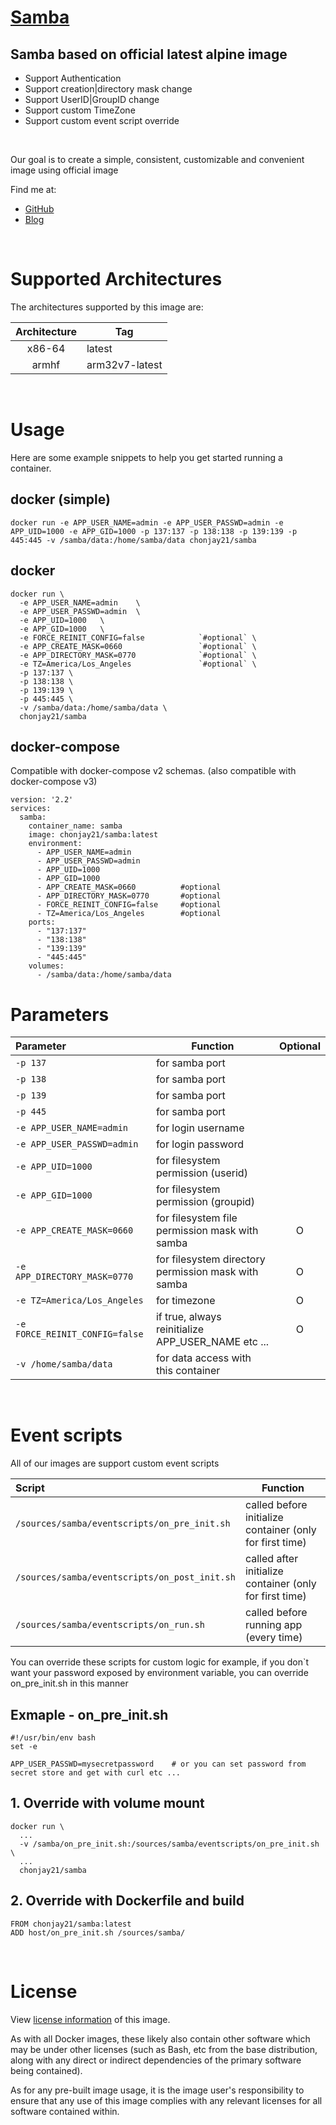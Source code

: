 # [**Samba**](https://github.com/chonjay21/docker-samba)
## Samba based on official latest alpine image
* Support Authentication
* Support creation|directory mask change
* Support UserID|GroupID change
* Support custom TimeZone
* Support custom event script override

<br />

Our goal is to create a simple, consistent, customizable and convenient image using official image

Find me at:
* [GitHub](https://github.com/chonjay21)
* [Blog](https://chonjay.tistory.com/)

<br />

# Supported Architectures

The architectures supported by this image are:

| Architecture | Tag |
| :----: | --- |
| x86-64 | latest |
| armhf | arm32v7-latest |

<br />

# Usage

Here are some example snippets to help you get started running a container.

## docker (simple)

```
docker run -e APP_USER_NAME=admin -e APP_USER_PASSWD=admin -e APP_UID=1000 -e APP_GID=1000 -p 137:137 -p 138:138 -p 139:139 -p 445:445 -v /samba/data:/home/samba/data chonjay21/samba
```

## docker

```
docker run \
  -e APP_USER_NAME=admin	\
  -e APP_USER_PASSWD=admin	\
  -e APP_UID=1000	\
  -e APP_GID=1000	\
  -e FORCE_REINIT_CONFIG=false            `#optional` \
  -e APP_CREATE_MASK=0660                 `#optional` \
  -e APP_DIRECTORY_MASK=0770              `#optional` \
  -e TZ=America/Los_Angeles               `#optional` \
  -p 137:137 \
  -p 138:138 \
  -p 139:139 \
  -p 445:445 \
  -v /samba/data:/home/samba/data \
  chonjay21/samba
```


## docker-compose

Compatible with docker-compose v2 schemas. (also compatible with docker-compose v3)

```
version: '2.2'
services:
  samba:
    container_name: samba
    image: chonjay21/samba:latest
    environment:
      - APP_USER_NAME=admin
      - APP_USER_PASSWD=admin
      - APP_UID=1000
      - APP_GID=1000
      - APP_CREATE_MASK=0660          #optional
      - APP_DIRECTORY_MASK=0770       #optional
      - FORCE_REINIT_CONFIG=false     #optional
      - TZ=America/Los_Angeles        #optional
    ports:
      - "137:137"
      - "138:138"
      - "139:139"
      - "445:445"
    volumes:
      - /samba/data:/home/samba/data
```

# Parameters

| Parameter | Function | Optional |
| :---- | --- | :---: |
| `-p 137` | for samba port |  |
| `-p 138` | for samba port |  |
| `-p 139` | for samba port |  |
| `-p 445` | for samba port |  |
| `-e APP_USER_NAME=admin` | for login username |  |
| `-e APP_USER_PASSWD=admin` | for login password |  |
| `-e APP_UID=1000` | for filesystem permission (userid)  |  |
| `-e APP_GID=1000` | for filesystem permission (groupid)  |  |
| `-e APP_CREATE_MASK=0660` | for filesystem file permission mask with samba  | O |
| `-e APP_DIRECTORY_MASK=0770` | for filesystem directory permission mask with samba  | O |
| `-e TZ=America/Los_Angeles` | for timezone  | O |
| `-e FORCE_REINIT_CONFIG=false` | if true, always reinitialize APP_USER_NAME etc ...  | O |
| `-v /home/samba/data` | for data access with this container |  |

<br />

# Event scripts

All of our images are support custom event scripts

| Script | Function |
| :---- | --- |
| `/sources/samba/eventscripts/on_pre_init.sh` | called before initialize container (only for first time) |
| `/sources/samba/eventscripts/on_post_init.sh` | called after initialize container (only for first time) |
| `/sources/samba/eventscripts/on_run.sh` | called before running app (every time) |

You can override these scripts for custom logic
for example, if you don`t want your password exposed by environment variable, you can override on_pre_init.sh in this manner

## Exmaple - on_pre_init.sh
```
#!/usr/bin/env bash
set -e

APP_USER_PASSWD=mysecretpassword    # or you can set password from secret store and get with curl etc ...
```

## 1. Override with volume mount
```
docker run \
  ...
  -v /samba/on_pre_init.sh:/sources/samba/eventscripts/on_pre_init.sh \
  ...
  chonjay21/samba
```

## 2. Override with Dockerfile and build
```
FROM chonjay21/samba:latest
ADD host/on_pre_init.sh /sources/samba/
```

<br />

# License

View [license information](https://github.com/chonjay21/docker-samba/blob/master/LICENSE) of this image.

As with all Docker images, these likely also contain other software which may be under other licenses (such as Bash, etc from the base distribution, along with any direct or indirect dependencies of the primary software being contained).

As for any pre-built image usage, it is the image user's responsibility to ensure that any use of this image complies with any relevant licenses for all software contained within.